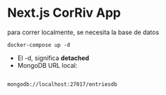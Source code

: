 # Next.js CorRiv App
para correr localmente, se necesita la base de datos
```
docker-compose up -d
```

* El -d, significa __detached__
* MongoDB URL local:
```

mongodb://localhost:27017/entriesdb
```

